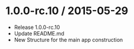 
1.0.0-rc.10 / 2015-05-29
==================

  * Release 1.0.0-rc.10
  * Update README.md
  * New Structure for the main app construction
